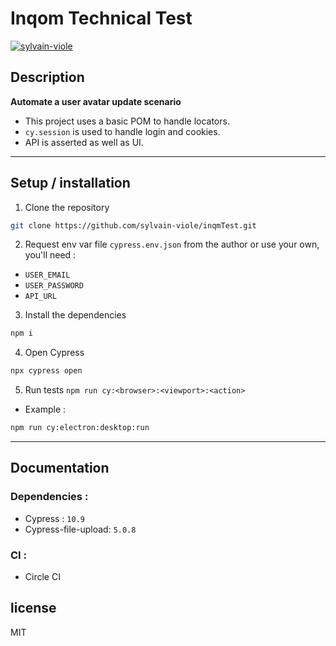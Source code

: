 # Inqom Technical Test
[![sylvain-viole](https://circleci.com/gh/sylvain-viole/inqmTest.svg?style=svg)](https://app.circleci.com/pipelines/github/sylvain-viole/inqmTest)

## Description

**Automate a user avatar update scenario**

- This project uses a basic POM to handle locators.
- `cy.session` is used to handle login and cookies.
- API is asserted as well as UI.

---
## Setup / installation

1. Clone the repository

```bash
git clone https://github.com/sylvain-viole/inqmTest.git
```

2. Request env var file `cypress.env.json` from the author or use your own, you'll need :
- `USER_EMAIL`
- `USER_PASSWORD`
- `API_URL`

3. Install the dependencies

```bash
npm i
```

4. Open Cypress

```bash
npx cypress open
```

5. Run tests
`npm run cy:<browser>:<viewport>:<action>`

- Example :
```bash
npm run cy:electron:desktop:run
```


---
## Documentation

### Dependencies :
- Cypress : `10.9`
- Cypress-file-upload: `5.0.8`

### CI :
- Circle CI

## license

MIT
